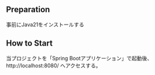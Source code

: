 ## Preparation
事前にJava21をインストールする

## How to Start
当プロジェクトを「Spring Bootアプリケーション」で起動後、 http://localhost:8080/ へアクセスする。
